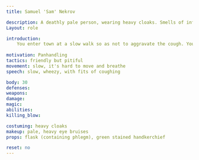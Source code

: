 ```yaml
---
title: Samuel 'Sam' Nekrov

description: A deathly pale person, wearing heavy cloaks. Smells of infection.
Layout: role

introduction:  
    You enter town at a slow walk so as not to aggravate the cough. You will approach and ask everyone for spare coin or any charity at all. You will trade a story from your travels for a coin if you wish! You promise they are worth the price. You say you have had the cough for several weeks, and have traveled with it. It got significantly worse as you neared Vindale, and now you can't work because you lose your breath just talking.  You speak of your travels, as a vagabond, and what you have seen. You talk fondly but very little of his daughter, of how you wasn't a good father and she didn't deserve that. She would be a woman now, you say. No, it's been too long, you can't go back. That's all you will say on the subject, and will change it soon after. You have been all over the land, wandering, begging, and taking odd jobs when you can. You just recently started coughing up the green phlegm. You say you attend Market Days because of the coin and treasure you hear is obtained. No, you has never adventured. Yes, you would like to, once this cough goes away, but you have no money for equipment or a party to adventure with. You will listen and take any advice eagerly. Your personality needs to make up for the grossness that is your cough. When you talk, it's like you are holding back a cough, clearing your throat, little coughs, until you can't take it, you will take a drink of his flask (phlegm container) and then cough hard, spitting out green phlegm and coughing your head off. This lasts an uncomfortably long time, but not so long as to be considered comedy.
  
motivation: Panhandling
tactics: friendly but pitiful
movement: slow, it's hard to move and breathe
speech: slow, wheezy, with fits of coughing

body: 30
defenses: 
weapons: 
damage:
magic: 
abilities:
killing_blow: 

costuming: heavy cloaks
makeup: pale, heavy eye bruises
props: flask (containing phlegm), green stained handkerchief

reset: no
---
```


